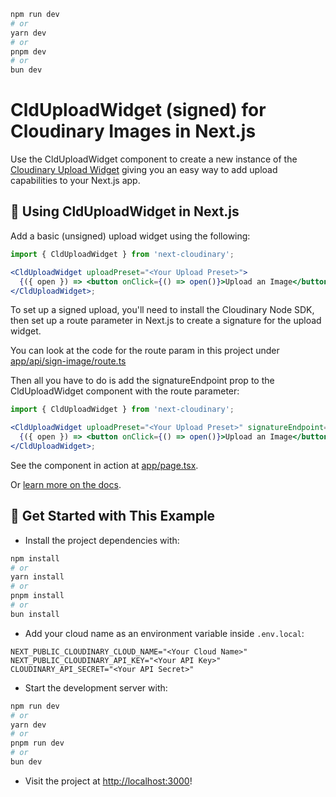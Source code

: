 ```bash
npm run dev
# or
yarn dev
# or
pnpm dev
# or
bun dev
```

# CldUploadWidget (signed) for Cloudinary Images in Next.js

Use the CldUploadWidget component to create a new instance of the [Cloudinary Upload Widget](https://cloudinary.com/documentation/upload_widget) giving you an easy way to add upload capabilities to your Next.js app.

## 🧰 Using CldUploadWidget in Next.js

Add a basic (unsigned) upload widget using the following:

```jsx
import { CldUploadWidget } from 'next-cloudinary';

<CldUploadWidget uploadPreset="<Your Upload Preset>">
  {({ open }) => <button onClick={() => open()}>Upload an Image</button>}
</CldUploadWidget>;
```

To set up a signed upload, you'll need to install the Cloudinary Node SDK, then set up a route parameter in Next.js to create a signature for the upload widget.

You can look at the code for the route param in this project under [app/api/sign-image/route.ts](app/api/sign-image/route.ts)

Then all you have to do is add the signatureEndpoint prop to the CldUploadWidget component with the route parameter:

```jsx
import { CldUploadWidget } from 'next-cloudinary';

<CldUploadWidget uploadPreset="<Your Upload Preset>" signatureEndpoint="/api/sign-image">
  {({ open }) => <button onClick={() => open()}>Upload an Image</button>}
</CldUploadWidget>;
```

See the component in action at [app/page.tsx](app/page.tsx).

Or [learn more on the docs](https://next.cloudinary.dev/clduploadwidget/basic-usage).

## 🚀 Get Started with This Example

- Install the project dependencies with:

```bash
npm install
# or
yarn install
# or
pnpm install
# or
bun install
```

- Add your cloud name as an environment variable inside `.env.local`:

```
NEXT_PUBLIC_CLOUDINARY_CLOUD_NAME="<Your Cloud Name>"
NEXT_PUBLIC_CLOUDINARY_API_KEY="<Your API Key>"
CLOUDINARY_API_SECRET="<Your API Secret>"
```

- Start the development server with:

```bash
npm run dev
# or
yarn dev
# or
pnpm run dev
# or
bun dev
```

- Visit the project at <http://localhost:3000>!
